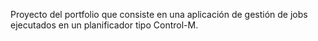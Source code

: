 Proyecto del portfolio que consiste en una aplicación de gestión de jobs ejecutados en un planificador tipo Control-M.
